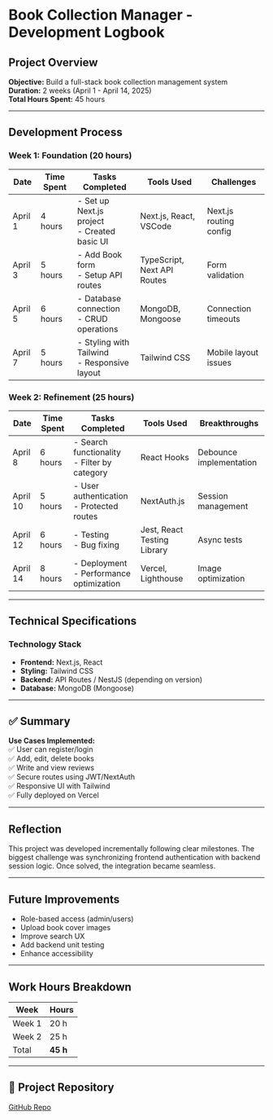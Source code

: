 #  Book Collection Manager - Development Logbook

##  Project Overview

**Objective:** Build a full-stack book collection management system  
**Duration:** 2 weeks (April 1 - April 14, 2025)  
**Total Hours Spent:** 45 hours

---

##  Development Process

### Week 1: Foundation (20 hours)

| Date     | Time Spent | Tasks Completed                                      | Tools Used                 | Challenges                  |
|----------|------------|------------------------------------------------------|----------------------------|-----------------------------|
| April 1  | 4 hours     | - Set up Next.js project<br>- Created basic UI      | Next.js, React, VSCode     | Next.js routing config      |
| April 3  | 5 hours     | - Add Book form<br>- Setup API routes               | TypeScript, Next API Routes| Form validation             |
| April 5  | 6 hours     | - Database connection<br>- CRUD operations          | MongoDB, Mongoose          | Connection timeouts         |
| April 7  | 5 hours     | - Styling with Tailwind<br>- Responsive layout      | Tailwind CSS               | Mobile layout issues        |

### Week 2: Refinement (25 hours)

| Date     | Time Spent | Tasks Completed                                      | Tools Used                 | Breakthroughs               |
|----------|------------|------------------------------------------------------|----------------------------|-----------------------------|
| April 8  | 6 hours     | - Search functionality<br>- Filter by category      | React Hooks                | Debounce implementation     |
| April 10 | 5 hours     | - User authentication<br>- Protected routes         | NextAuth.js                | Session management          |
| April 12 | 6 hours     | - Testing<br>- Bug fixing                           | Jest, React Testing Library| Async tests                 |
| April 14 | 8 hours     | - Deployment<br>- Performance optimization          | Vercel, Lighthouse         | Image optimization          |

---

##  Technical Specifications

###  Technology Stack

- **Frontend:** Next.js, React
- **Styling:** Tailwind CSS
- **Backend:** API Routes / NestJS (depending on version)
- **Database:** MongoDB (Mongoose)



---

## ✅ Summary

**Use Cases Implemented:**  
✅ User can register/login  
✅ Add, edit, delete books  
✅ Write and view reviews  
✅ Secure routes using JWT/NextAuth  
✅ Responsive UI with Tailwind  
✅ Fully deployed on Vercel

---

##  Reflection

This project was developed incrementally following clear milestones. The biggest challenge was synchronizing frontend authentication with backend session logic. Once solved, the integration became seamless.

---

##  Future Improvements

- Role-based access (admin/users)
- Upload book cover images
- Improve search UX
- Add backend unit testing
- Enhance accessibility

---

##  Work Hours Breakdown

| Week   | Hours |
|--------|-------|
| Week 1 | 20 h  |
| Week 2 | 25 h  |
| Total  | **45 h** |

---

## 🔗 Project Repository

[GitHub Repo](https://github.com/22abdihaji/web-development-project)
